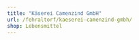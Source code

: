 ```yaml
---
title: "Käserei Camenzind GmbH"
url: /fehraltorf/kaeserei-camenzind-gmbh/
shop: Lebensmittel
---
```


